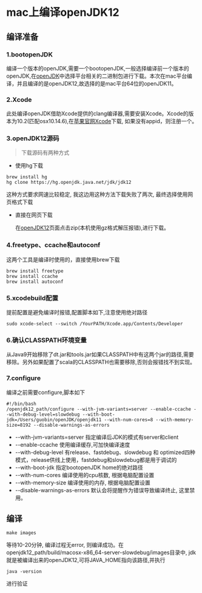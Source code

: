 # mac上编译openJDK12

## 编译准备
### 1.bootopenJDK
编译一个版本的openJDK,需要一个bootopenJDK,一般选择编译前一个版本的openJDK,在[openJDK](https://adoptopenjdk.net/archive.html)中选择平台相关的二进制包进行下载。本次在mac平台编译，并且编译的是openJDK12,故选择的是mac平台64位的openJDK11。
### 2.Xcode
此处编译openJDK借助Xcode提供的clang编译器,需要安装Xcode。Xcode的版本为10.2(匹配osx10.14.6),在[苹果官网Xcode](https://developer.apple.com/xcode/)下载, 如果没有appid，则注册一个。
### 3.openJDK12源码
> 下载源码有两种方式
  - 使用hg下载  


  ```shell
  brew install hg
  hg clone https://hg.openjdk.java.net/jdk/jdk12
  ```  
  
  这种方式要求网速比较稳定, 我这边用这种方法下载失败了两次, 最终选择使用网页格式下载
  - 直接在网页下载  


    在[openJDK12](https://hg.openjdk.java.net/jdk/jdk12)页面点击zip(本机使用gz格式解压报错),进行下载。

### 4.freetype、ccache和autoconf
这两个工具是编译时使用的，直接使用brew下载  
```shell
brew install freetype
brew install ccache
brew install autoconf
```  
### 5.xcodebuild配置
提前配置是避免编译时报错,配置脚本如下,注意使用绝对路径
```shell
sudo xcode-select --switch /YourPATH/Xcode.app/Contents/Developer
```  
### 6.确认CLASSPATH环境变量
从Java9开始移除了dt.jar和tools.jar如果CLASSPATH中有这两个jar的路径,需要移除。另外如果配置了scala的CLASSPATH也需要移除,否则会报错找不到实现。
### 7.configure
编译之前需要configure,脚本如下
```shell
#!/bin/bash
/openjdk12_path/configure --with-jvm-variants=server --enable-ccache --with-debug-level=slowdebug --with-boot-jdk=/Users/guobin/openJDK/openjdk11 --with-num-cores=8 --with-memory-size=8192 --disable-warnings-as-errors
```  
+ --with-jvm-variants=server 指定编译后JDK的模式有server和client
+ --enable-ccache 使用编译缓存,可加快编译速度
+ --with-debug-level 有release、fastdebug、slowdebug 和 optimized四种模式，release供线上使用，fastdebug和slowdebug都是用于调试的
+ --with-boot-jdk 指定bootopenJDK home的绝对路径
+ --with-num-cores 编译使用的cpu核数, 根据电脑配置设置
+ --with-memory-size 编译使用的内存, 根据电脑配置设置
+ --disable-warnings-as-errors 默认会将提醒作为错误导致编译终止, 这里禁用。  

## 编译  
```shell
make images
```  
等待10-20分钟, 编译过程无error, 则编译成功。在openjdk12_path/build/macosx-x86_64-server-slowdebug/images目录中, jdk就是被编译出来的openJDK12,可将JAVA_HOME指向该路径,并执行
```shell
java -version
```  
进行验证

